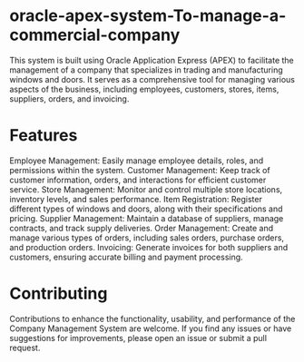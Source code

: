 # oracle-apex-system-To-manage-a-commercial-company
This system is built using Oracle Application Express (APEX) to facilitate the management of a company that specializes in trading and manufacturing windows and doors. It serves as a comprehensive tool for managing various aspects of the business, including employees, customers, stores, items, suppliers, orders, and invoicing.

# Features
Employee Management: Easily manage employee details, roles, and permissions within the system.
Customer Management: Keep track of customer information, orders, and interactions for efficient customer service.
Store Management: Monitor and control multiple store locations, inventory levels, and sales performance.
Item Registration: Register different types of windows and doors, along with their specifications and pricing.
Supplier Management: Maintain a database of suppliers, manage contracts, and track supply deliveries.
Order Management: Create and manage various types of orders, including sales orders, purchase orders, and production orders.
Invoicing: Generate invoices for both suppliers and customers, ensuring accurate billing and payment processing.

# Contributing
Contributions to enhance the functionality, usability, and performance of the Company Management System are welcome. If you find any issues or have suggestions for improvements, please open an issue or submit a pull request.
